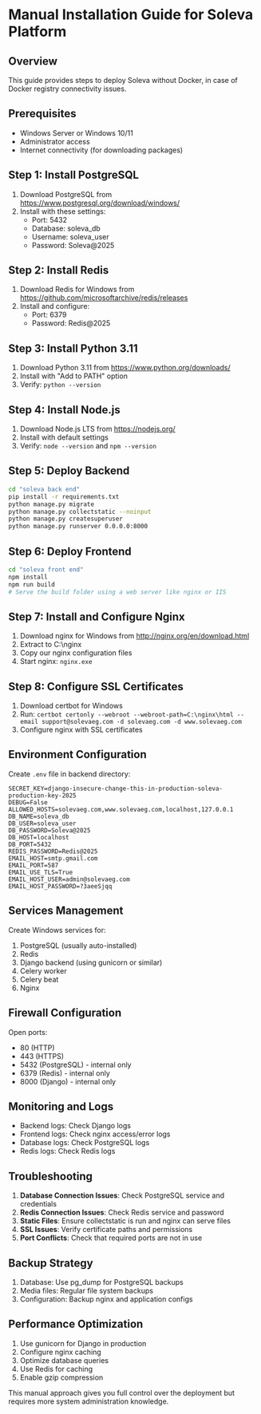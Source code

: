 # Manual Installation Guide for Soleva Platform

## Overview
This guide provides steps to deploy Soleva without Docker, in case of Docker registry connectivity issues.

## Prerequisites
- Windows Server or Windows 10/11
- Administrator access
- Internet connectivity (for downloading packages)

## Step 1: Install PostgreSQL

1. Download PostgreSQL from https://www.postgresql.org/download/windows/
2. Install with these settings:
   - Port: 5432
   - Database: soleva_db
   - Username: soleva_user
   - Password: Soleva@2025

## Step 2: Install Redis

1. Download Redis for Windows from https://github.com/microsoftarchive/redis/releases
2. Install and configure:
   - Port: 6379
   - Password: Redis@2025

## Step 3: Install Python 3.11

1. Download Python 3.11 from https://www.python.org/downloads/
2. Install with "Add to PATH" option
3. Verify: `python --version`

## Step 4: Install Node.js

1. Download Node.js LTS from https://nodejs.org/
2. Install with default settings
3. Verify: `node --version` and `npm --version`

## Step 5: Deploy Backend

```bash
cd "soleva back end"
pip install -r requirements.txt
python manage.py migrate
python manage.py collectstatic --noinput
python manage.py createsuperuser
python manage.py runserver 0.0.0.0:8000
```

## Step 6: Deploy Frontend

```bash
cd "soleva front end"
npm install
npm run build
# Serve the build folder using a web server like nginx or IIS
```

## Step 7: Install and Configure Nginx

1. Download nginx for Windows from http://nginx.org/en/download.html
2. Extract to C:\nginx
3. Copy our nginx configuration files
4. Start nginx: `nginx.exe`

## Step 8: Configure SSL Certificates

1. Download certbot for Windows
2. Run: `certbot certonly --webroot --webroot-path=C:\nginx\html --email support@solevaeg.com -d solevaeg.com -d www.solevaeg.com`
3. Configure nginx with SSL certificates

## Environment Configuration

Create `.env` file in backend directory:
```
SECRET_KEY=django-insecure-change-this-in-production-soleva-production-key-2025
DEBUG=False
ALLOWED_HOSTS=solevaeg.com,www.solevaeg.com,localhost,127.0.0.1
DB_NAME=soleva_db
DB_USER=soleva_user
DB_PASSWORD=Soleva@2025
DB_HOST=localhost
DB_PORT=5432
REDIS_PASSWORD=Redis@2025
EMAIL_HOST=smtp.gmail.com
EMAIL_PORT=587
EMAIL_USE_TLS=True
EMAIL_HOST_USER=admin@solevaeg.com
EMAIL_HOST_PASSWORD=?3aeeSjqq
```

## Services Management

Create Windows services for:
1. PostgreSQL (usually auto-installed)
2. Redis
3. Django backend (using gunicorn or similar)
4. Celery worker
5. Celery beat
6. Nginx

## Firewall Configuration

Open ports:
- 80 (HTTP)
- 443 (HTTPS)
- 5432 (PostgreSQL) - internal only
- 6379 (Redis) - internal only
- 8000 (Django) - internal only

## Monitoring and Logs

- Backend logs: Check Django logs
- Frontend logs: Check nginx access/error logs
- Database logs: Check PostgreSQL logs
- Redis logs: Check Redis logs

## Troubleshooting

1. **Database Connection Issues**: Check PostgreSQL service and credentials
2. **Redis Connection Issues**: Check Redis service and password
3. **Static Files**: Ensure collectstatic is run and nginx can serve files
4. **SSL Issues**: Verify certificate paths and permissions
5. **Port Conflicts**: Check that required ports are not in use

## Backup Strategy

1. Database: Use pg_dump for PostgreSQL backups
2. Media files: Regular file system backups
3. Configuration: Backup nginx and application configs

## Performance Optimization

1. Use gunicorn for Django in production
2. Configure nginx caching
3. Optimize database queries
4. Use Redis for caching
5. Enable gzip compression

This manual approach gives you full control over the deployment but requires more system administration knowledge.

